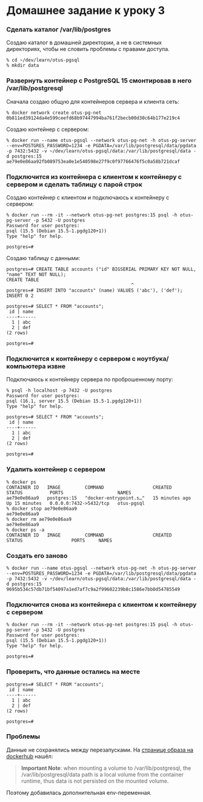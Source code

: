 # Домашнее задание к уроку 3

### Сделать каталог /var/lib/postgres
Создаю каталог в домашней директории, а не в системных директориях, чтобы не словить проблемы с правами доступа. 
```shell
% cd ~/dev/learn/otus-pgsql
% mkdir data
```

### Развернуть контейнер с PostgreSQL 15 смонтировав в него /var/lib/postgresql
Сначала создаю общую для контейнеров сервера и клиента сеть:
```shell
% docker network create otus-pg-net
0b811ed39124da4e599ceefd68b97447994ba761f2becb00d30c64b177e219c4
```

Создаю контейнер с сервером:
```shell
% docker run --name otus-pgsql --network otus-pg-net -h otus-pg-server --env=POSTGRES_PASSWORD=1234 -e PGDATA=/var/lib/postgresql/data/pgdata -p 7432:5432 -v ~/dev/learn/otus-pgsql/data:/var/lib/postgresql/data -d postgres:15
ae79e0e86aa92fb089753ea0e1e540598e27f9c0f97766476f5c0a58b721dcaf
```

### Подключится из контейнера с клиентом к контейнеру с сервером и сделать таблицу с парой строк
Создаю контейнер с клиентом и подключаюсь к контейнеру с сервером:
```shell
% docker run --rm -it --network otus-pg-net postgres:15 psql -h otus-pg-server -p 5432 -U postgres
Password for user postgres: 
psql (15.5 (Debian 15.5-1.pgdg120+1))
Type "help" for help.

postgres=# 
```

Создаю таблицу с данными:
```postgresql
postgres=# CREATE TABLE accounts ("id" BIGSERIAL PRIMARY KEY NOT NULL, "name" TEXT NOT NULL);
CREATE TABLE
                                              ^
postgres=# INSERT INTO "accounts" (name) VALUES ('abc'), ('def');
INSERT 0 2

postgres=# SELECT * FROM "accounts";
 id | name 
----+------
  1 | abc
  2 | def
(2 rows)

postgres=#
```

### Подключится к контейнеру с сервером с ноутбука/компьютера извне
Подключаюсь к контейнеру сервера по проброшенному порту:
```shell
% psql -h localhost -p 7432 -U postgres
Password for user postgres: 
psql (16.1, server 15.5 (Debian 15.5-1.pgdg120+1))
Type "help" for help.

postgres=# SELECT * FROM "accounts";
 id | name 
----+------
  1 | abc
  2 | def
(2 rows)

postgres=# 
```

### Удалить контейнер с сервером
```shell
% docker ps
CONTAINER ID   IMAGE         COMMAND                  CREATED          STATUS          PORTS                    NAMES
ae79e0e86aa9   postgres:15   "docker-entrypoint.s…"   15 minutes ago   Up 15 minutes   0.0.0.0:7432->5432/tcp   otus-pgsql
% docker stop ae79e0e86aa9
ae79e0e86aa9
% docker rm ae79e0e86aa9  
ae79e0e86aa9
% docker ps -a
CONTAINER ID   IMAGE         COMMAND                  CREATED       STATUS                  PORTS     NAMES
```

### Создать его заново
```shell
% docker run --name otus-pgsql --network otus-pg-net -h otus-pg-server --env=POSTGRES_PASSWORD=1234 -e PGDATA=/var/lib/postgresql/data/pgdata -p 7432:5432 -v ~/dev/learn/otus-pgsql/data:/var/lib/postgresql/data -d postgres:15
9695b534c57db71bf54097a1ed7af7c9a2f99602239b8c1586e7bb0d54785549
```

### Подключится снова из контейнера с клиентом к контейнеру с сервером
```shell
% docker run --rm -it --network otus-pg-net postgres:15 psql -h otus-pg-server -p 5432 -U postgres
Password for user postgres: 
psql (15.5 (Debian 15.5-1.pgdg120+1))
Type "help" for help.

postgres=#
```

### Проверить, что данные остались на месте
```postgresql
postgres=# SELECT * FROM "accounts";
 id | name 
----+------
  1 | abc
  2 | def
(2 rows)

postgres=#
```

### Проблемы
Данные не сохранялись между перезапусками. На [странице образа на dockerhub](https://hub.docker.com/_/postgres) нашёл:
> **Important Note**: when mounting a volume to /var/lib/postgresql, the /var/lib/postgresql/data path is a local
> volume from the container runtime, thus data is not persisted on the mounted volume.

Поэтому добавилась дополнительная env-переменная.
